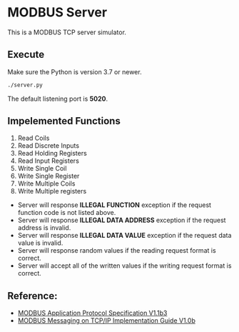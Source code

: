 # MODBUS Server

This is a MODBUS TCP server simulator.

## Execute

Make sure the Python is version 3.7 or newer.

```sh
./server.py
```

The default listening port is **5020**.

## Impelemented Functions

1. Read Coils
2. Read Discrete Inputs
3. Read Holding Registers
4. Read Input Registers
5. Write Single Coil
6. Write Single Register
7. Write Multiple Coils
8. Write Multiple registers

* Server will response **ILLEGAL FUNCTION** exception if the request function code is not listed above.
* Server will response **ILLEGAL DATA ADDRESS** exception if the request address is invalid.
* Server will response **ILLEGAL DATA VALUE** exception if the request data value is invalid.
* Server will response random values if the reading request format is correct.
* Server will accept all of the written values if the writing request format is correct.

## Reference:

* [MODBUS Application Protocol Specification V1.1b3](http://www.modbus.org/docs/Modbus_Application_Protocol_V1_1b3.pdf)
* [MODBUS Messaging on TCP/IP Implementation Guide V1.0b](http://www.modbus.org/docs/Modbus_Messaging_Implementation_Guide_V1_0b.pdf)
